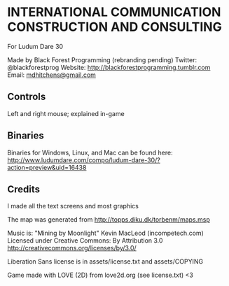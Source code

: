 INTERNATIONAL COMMUNICATION CONSTRUCTION AND CONSULTING
=======================================================

For Ludum Dare 30

Made by Black Forest Programming (rebranding pending)
Twitter: @blackforestprog
Website: http://blackforestprogramming.tumblr.com
Email: mdhitchens@gmail.com

Controls
--------

Left and right mouse; explained in-game

Binaries
--------

Binaries for Windows, Linux, and Mac can be found here: http://www.ludumdare.com/compo/ludum-dare-30/?action=preview&uid=16438

Credits
-------

I made all the text screens and most graphics

The map was generated from http://topps.diku.dk/torbenm/maps.msp

Music is:
"Mining by Moonlight" Kevin MacLeod (incompetech.com)
Licensed under Creative Commons: By Attribution 3.0
http://creativecommons.org/licenses/by/3.0/

Liberation Sans license is in assets/license.txt and assets/COPYING

Game made with LOVE (2D) from love2d.org (see license.txt) <3
